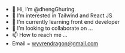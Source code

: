 - 👋 Hi, I’m @dhengGhuring
- 👀 I’m interested in Tailwind and React JS
- 🌱 I’m currently learning front end developer
- 💞️ I’m looking to collaborate on ...
- 📫 How to reach me ...
- Email = wyvrendragon@gmail.com

<!---
dhengGhuring/dhengGhuring is a ✨ special ✨ repository because its `README.md` (this file) appears on your GitHub profile.
You can click the Preview link to take a look at your changes.
--->
